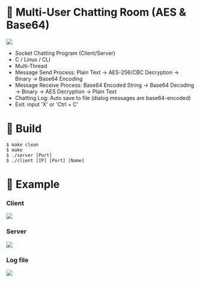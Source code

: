 # 📌 Multi-User Chatting Room (AES & Base64)

<img src="https://github.com/kafkaaaa/chat/assets/20926959/ebc9d66d-8e5d-4ee5-80f7-dafdfb5348ab">

- Socket Chatting Program (Client/Server)
- C / Linux / CLI
- Multi-Thread
- Message Send Process:  Plain Text -> AES-256/CBC Decryption -> Binary -> Base64 Encoding
- Message Receive Process:  Base64 Encoded String -> Base64 Decoding -> Binary -> AES Decryption -> Plain Text
- Chatting Log: Auto save to file (dialog messages are base64-encoded)
- Exit: input 'X' or 'Ctrl + C'
  

# 📌 Build
```
$ make clean
$ make
$ ./server [Port]
$ ./client [IP] [Port] [Name]
```

# 📌 Example

### Client
<img src="https://github.com/kafkaaaa/chat/assets/20926959/085f0b12-e28c-4ce4-996d-a7f0f649548c">
  
### Server
<img src="https://github.com/kafkaaaa/chat/assets/20926959/d887f159-07e6-46a2-9c11-9613e08430c0">

### Log file
<img src="https://github.com/kafkaaaa/chat/assets/20926959/b3cefef6-dac4-43ef-9cfe-42285cc0309e">


